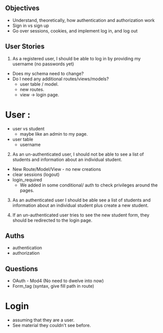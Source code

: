 ## Objectives
- Understand, theoretically, how authentication and authorization work
- Sign in vs sign up
- Go over sessions, cookies, and implement log in, and log out

## User Stories

1. As a registered user, I should be able to log in by providing my username (no passwords yet)
  - Does my schema need to change?
  - Do I need any additional routes/views/models?
    - user table / model.
    - new routes.
    - view -> login page.

# User :
  - user vs student
    - maybe like an admin to my page.
  - user table
    - username


2. As an un-authenticated user, I should not be able to see a list of students and information about an individual student.
  - New Route/Model/View - no new creations
  - clear sessions (logout)
  - login_required
    - We added in some conditional/ auth to check privileges around the pages.

3. As an authenticated user I should be able see a list of students and information about an individual student plus create a new student.


4. If an un-authenticated user tries to see the new student form, they should be redirected to the login page.

## Auths
- authentication
- authorization

## Questions
- OAuth - Mod4 (No need to dwelve into now)
- Form_tag (syntax, give fill path in route)

# Login
  - assuming that they are a user.
  - See material they couldn't see before.
